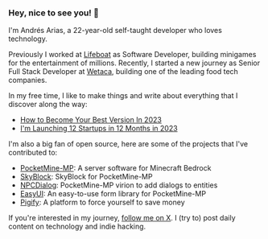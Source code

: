 ### Hey, nice to see you! 👋

I'm Andrés Arias, a 22-year-old self-taught developer who loves technology.

Previously I worked at [Lifeboat](https://twitter.com/LifeboatNetwork) as Software Developer, building minigames for the entertainment of millions. Recently, I started a new journey as Senior Full Stack Developer at [Wetaca](https://wetaca.com), building one of the leading food tech companies.

In my free time, I like to make things and write about everything that I discover along the way:

- [How to Become Your Best Version In 2023](https://dresnite.com/how-to-become-your-best-version-in-2023)
- [I'm Launching 12 Startups in 12 Months in 2023](https://dresnite.com/im-launching-12-startups-in-12-months-in-2023)

I'm also a big fan of open source, here are some of the projects that I've contributed to:

- [PocketMine-MP](https://github.com/pmmp/pocketmine-mp): A server software for Minecraft Bedrock
- [SkyBlock](https://github.com/dresnite/skyblock): SkyBlock for PocketMine-MP
- [NPCDialog](https://github.com/dresnite/npcdialog): PocketMine-MP virion to add dialogs to entities
- [EasyUI](https://github.com/dresnite/easyui): An easy-to-use form library for PocketMine-MP
- [Pigify](https://github.com/pigifyapp/pigify-core): A platform to force yourself to save money

If you're interested in my journey, [follow me on X](https://x.com/dresnite). I (try to) post daily content on technology and indie hacking.
